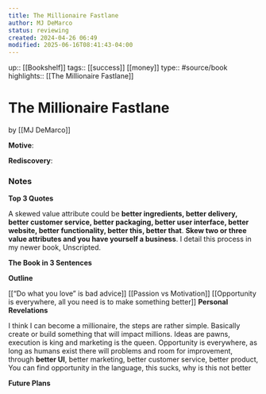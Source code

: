 ```yaml
---
title: The Millionaire Fastlane
author: MJ DeMarco
status: reviewing
created: 2024-04-26 06:49
modified: 2025-06-16T08:41:43-04:00
---
```

up:: [[Bookshelf]]
tags:: [[success]] [[money]]
type:: #source/book
highlights:: [[The Millionaire Fastlane]]
# The Millionaire Fastlane
by [[MJ DeMarco]]

**Motive**:
<!-- What motivated you to read this book? -->

**Rediscovery**:
<!-- In what situation would anticipate applying the contents of this book to your life?-->

### Notes
**Top 3 Quotes**
<!-- Top 3 Quotes -->
A skewed value attribute could be **better ingredients, better delivery, better customer service, better packaging, better user interface, better website, better functionality, better this, better that**. **Skew two or three value attributes and you have yourself a business**. I detail this process in my newer book, Unscripted.


**The Book in 3 Sentences**
<!-- No more than a couple paragraphs summarizing this BOOK -->


**Outline**
<!-- Atomic Notes Permanent notes from this books -->
[[“Do what you love” is bad advice]]
[[Passion vs Motivation]]
[[Opportunity is everywhere,  all you need is to make something better]]
**Personal Revelations**
<!-- Connections and insights to your own life -->
I think I can become a millionaire, the steps are rather simple.
Basically create or build something that will impact millions.
Ideas are pawns, execution is king and marketing is the queen.
Opportunity is everywhere, as long as humans exist there will problems and room for improvement, through **better UI**, better marketing, better customer service, better product,
You can find opportunity in the language,
	this sucks,  why is this not better

**Future Plans**
<!-- How to convert this new knowledge into actions into your own life -->
